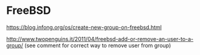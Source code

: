# FreeBSD

https://blog.infong.org/os/create-new-group-on-freebsd.html

http://www.twopenguins.it/2011/04/freebsd-add-or-remove-an-user-to-a-group/ (see comment for correct way to remove user from group)

